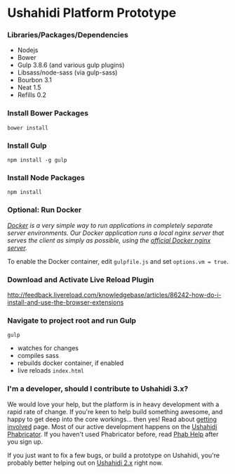 Ushahidi Platform Prototype
===========================

### Libraries/Packages/Dependencies

* Nodejs
* Bower
* Gulp 3.8.6 (and various gulp plugins)
* Libsass/node-sass (via gulp-sass)
* Bourbon 3.1
* Neat 1.5
* Refills 0.2

### Install Bower Packages
`bower install`

### Install Gulp
`npm install -g gulp`

### Install Node Packages
`npm install`

### Optional: Run Docker

*[Docker](https://www.docker.com/) is a very simple way to run applications in
completely separate server environments. Our Docker application runs a local
nginx server that serves the client as simply as possible, using the
[official Docker nginx server](https://registry.hub.docker.com/_/nginx/).*

To enable the Docker container, edit `gulpfile.js` and set `options.vm = true`.

### Download and Activate Live Reload Plugin

http://feedback.livereload.com/knowledgebase/articles/86242-how-do-i-install-and-use-the-browser-extensions

### Navigate to project root and run Gulp

`gulp`

* watches for changes
* compiles sass
* rebuilds docker container, if enabled
* live reloads `index.html`

### I'm a developer, should I contribute to Ushahidi 3.x?

We would love your help, but the platform is in heavy development with a rapid rate
of change. If you're keen to help build something awesome, and happy to get deep
into the core workings... then yes! Read about [getting involved](https://wiki.ushahidi.com/display/WIKI/Ushahidi+v3.x+-+Getting+Involved) page.
Most of our active development happens on the [Ushahidi Phabricator](https://phabricator.ushahidi.com/).
If you haven't used Phabricator before, read [Phab Help](https://phabricator.ushahidi.com/w/help/phabricator/) after you sign up.

If you just want to fix a few bugs, or build a prototype on Ushahidi, you're probably
better helping out on [Ushahidi 2.x](https://github.com/ushahidi/Ushahidi_Web) right now.
